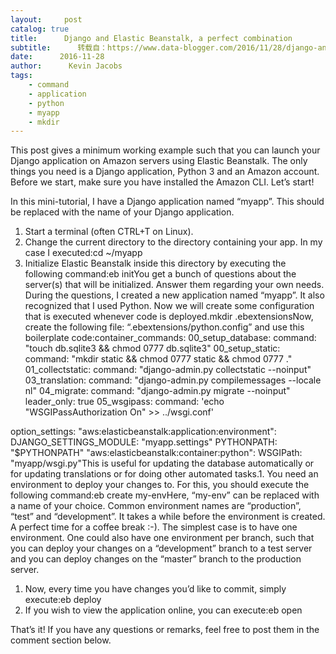```yaml
---
layout:     post
catalog: true
title:      Django and Elastic Beanstalk, a perfect combination
subtitle:      转载自：https://www.data-blogger.com/2016/11/28/django-and-elastic-beanstalk-a-perfect-combination/
date:      2016-11-28
author:      Kevin Jacobs
tags:
    - command
    - application
    - python
    - myapp
    - mkdir
---
```


This post gives a minimum working example such that you can launch your Django application on Amazon servers using Elastic Beanstalk. The only things you need is a Django application, Python 3 and an Amazon account. Before we start, make sure you have installed the Amazon CLI. Let’s start!



In this mini-tutorial, I have a Django application named “myapp”. This should be replaced with the name of your Django application.
1. Start a terminal (often CTRL+T on Linux).
1. Change the current directory to the directory containing your app. In my case I executed:cd ~/myapp
1. Initialize Elastic Beanstalk inside this directory by executing the following command:eb initYou get a bunch of questions about the server(s) that will be initialized. Answer them regarding your own needs. During the questions, I created a new application named “myapp”. It also recognized that I used Python.
Now we will create some configuration that is executed whenever code is deployed.mkdir .ebextensionsNow, create the following file: “.ebextensions/python.config” and use this boilerplate code:container_commands:
 00_setup_database:
 command: "touch db.sqlite3 && chmod 0777 db.sqlite3"
 00_setup_static:
 command: "mkdir static && chmod 0777 static && chmod 0777 ."
 01_collectstatic:
 command: "django-admin.py collectstatic --noinput"
 03_translation:
 command: "django-admin.py compilemessages --locale nl"
 04_migrate:
 command: "django-admin.py migrate --noinput"
 leader_only: true
 05_wsgipass:
 command: 'echo "WSGIPassAuthorization On" >> ../wsgi.conf'

option_settings:
 "aws:elasticbeanstalk:application:environment":
 DJANGO_SETTINGS_MODULE: "myapp.settings"
 PYTHONPATH: "$PYTHONPATH"
 "aws:elasticbeanstalk:container:python":
 WSGIPath: "myapp/wsgi.py"This is useful for updating the database automatically or for updating translations or for doing other automated tasks.1. You need an environment to deploy your changes to. For this, you should execute the following command:eb create my-envHere, “my-env” can be replaced with a name of your choice. Common environment names are “production”, “test” and “development”. It takes a while before the environment is created. A perfect time for a coffee break :-). The simplest case is to have one environment. One could also have one environment per branch, such that you can deploy your changes on a “development” branch to a test server and you can deploy changes on the “master” branch to the production server.
1. Now, every time you have changes you’d like to commit, simply execute:eb deploy
1. If you wish to view the application online, you can execute:eb open

That’s it! If you have any questions or remarks, feel free to post them in the comment section below.

 
